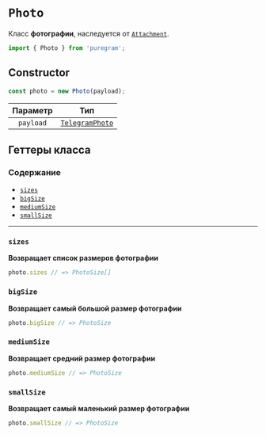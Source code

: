 # `Photo`

Класс **фотографии**, наследуется от [`Attachment`](attachment.md).

```ts
import { Photo } from 'puregram';
```

## Constructor

```ts
const photo = new Photo(payload);
```

| Параметр  |                             Тип                             |
| :-------: | :---------------------------------------------------------: |
| `payload` | [`TelegramPhoto`](https://core.telegram.org/bots/api#photo) |

## Геттеры класса

### Содержание

* [`sizes`](#sizes)
* [`bigSize`](#bigsize)
* [`mediumSize`](#mediumsize)
* [`smallSize`](#smallsize)

---

### `sizes`

**Возвращает список размеров фотографии**

```ts
photo.sizes // => PhotoSize[]
```

### `bigSize`

**Возвращает самый большой размер фотографии**

```ts
photo.bigSize // => PhotoSize
```

### `mediumSize`

**Возвращает средний размер фотографии**

```ts
photo.mediumSize // => PhotoSize
```

### `smallSize`

**Возвращает самый маленький размер фотографии**

```ts
photo.smallSize // => PhotoSize
```
